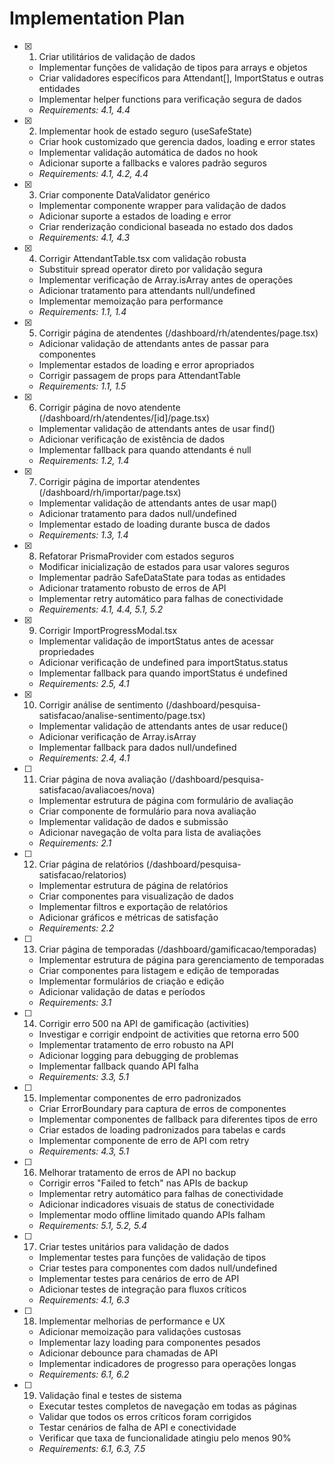 # Implementation Plan

- [x] 1. Criar utilitários de validação de dados
  - Implementar funções de validação de tipos para arrays e objetos
  - Criar validadores específicos para Attendant[], ImportStatus e outras entidades
  - Implementar helper functions para verificação segura de dados
  - _Requirements: 4.1, 4.4_

- [x] 2. Implementar hook de estado seguro (useSafeState)
  - Criar hook customizado que gerencia dados, loading e error states
  - Implementar validação automática de dados no hook
  - Adicionar suporte a fallbacks e valores padrão seguros
  - _Requirements: 4.1, 4.2, 4.4_

- [x] 3. Criar componente DataValidator genérico
  - Implementar componente wrapper para validação de dados
  - Adicionar suporte a estados de loading e error
  - Criar renderização condicional baseada no estado dos dados
  - _Requirements: 4.1, 4.3_

- [x] 4. Corrigir AttendantTable.tsx com validação robusta
  - Substituir spread operator direto por validação segura
  - Implementar verificação de Array.isArray antes de operações
  - Adicionar tratamento para attendants null/undefined
  - Implementar memoização para performance
  - _Requirements: 1.1, 1.4_

- [x] 5. Corrigir página de atendentes (/dashboard/rh/atendentes/page.tsx)
  - Adicionar validação de attendants antes de passar para componentes
  - Implementar estados de loading e error apropriados
  - Corrigir passagem de props para AttendantTable
  - _Requirements: 1.1, 1.5_

- [x] 6. Corrigir página de novo atendente (/dashboard/rh/atendentes/[id]/page.tsx)
  - Implementar validação de attendants antes de usar find()
  - Adicionar verificação de existência de dados
  - Implementar fallback para quando attendants é null
  - _Requirements: 1.2, 1.4_

- [x] 7. Corrigir página de importar atendentes (/dashboard/rh/importar/page.tsx)
  - Implementar validação de attendants antes de usar map()
  - Adicionar tratamento para dados null/undefined
  - Implementar estado de loading durante busca de dados
  - _Requirements: 1.3, 1.4_

- [x] 8. Refatorar PrismaProvider com estados seguros
  - Modificar inicialização de estados para usar valores seguros
  - Implementar padrão SafeDataState para todas as entidades
  - Adicionar tratamento robusto de erros de API
  - Implementar retry automático para falhas de conectividade
  - _Requirements: 4.1, 4.4, 5.1, 5.2_

- [x] 9. Corrigir ImportProgressModal.tsx
  - Implementar validação de importStatus antes de acessar propriedades
  - Adicionar verificação de undefined para importStatus.status
  - Implementar fallback para quando importStatus é undefined
  - _Requirements: 2.5, 4.1_

- [x] 10. Corrigir análise de sentimento (/dashboard/pesquisa-satisfacao/analise-sentimento/page.tsx)
  - Implementar validação de attendants antes de usar reduce()
  - Adicionar verificação de Array.isArray
  - Implementar fallback para dados null/undefined
  - _Requirements: 2.4, 4.1_

- [ ] 11. Criar página de nova avaliação (/dashboard/pesquisa-satisfacao/avaliacoes/nova)

  - Implementar estrutura de página com formulário de avaliação
  - Criar componente de formulário para nova avaliação
  - Implementar validação de dados e submissão
  - Adicionar navegação de volta para lista de avaliações
  - _Requirements: 2.1_

- [ ] 12. Criar página de relatórios (/dashboard/pesquisa-satisfacao/relatorios)

  - Implementar estrutura de página de relatórios
  - Criar componentes para visualização de dados
  - Implementar filtros e exportação de relatórios
  - Adicionar gráficos e métricas de satisfação
  - _Requirements: 2.2_

- [ ] 13. Criar página de temporadas (/dashboard/gamificacao/temporadas)
  - Implementar estrutura de página para gerenciamento de temporadas
  - Criar componentes para listagem e edição de temporadas
  - Implementar formulários de criação e edição
  - Adicionar validação de datas e períodos
  - _Requirements: 3.1_

- [ ] 14. Corrigir erro 500 na API de gamificação (activities)
  - Investigar e corrigir endpoint de activities que retorna erro 500
  - Implementar tratamento de erro robusto na API
  - Adicionar logging para debugging de problemas
  - Implementar fallback quando API falha
  - _Requirements: 3.3, 5.1_

- [ ] 15. Implementar componentes de erro padronizados
  - Criar ErrorBoundary para captura de erros de componentes
  - Implementar componentes de fallback para diferentes tipos de erro
  - Criar estados de loading padronizados para tabelas e cards
  - Implementar componente de erro de API com retry
  - _Requirements: 4.3, 5.1_

- [ ] 16. Melhorar tratamento de erros de API no backup
  - Corrigir erros "Failed to fetch" nas APIs de backup
  - Implementar retry automático para falhas de conectividade
  - Adicionar indicadores visuais de status de conectividade
  - Implementar modo offline limitado quando APIs falham
  - _Requirements: 5.1, 5.2, 5.4_

- [ ] 17. Criar testes unitários para validação de dados
  - Implementar testes para funções de validação de tipos
  - Criar testes para componentes com dados null/undefined
  - Implementar testes para cenários de erro de API
  - Adicionar testes de integração para fluxos críticos
  - _Requirements: 4.1, 6.3_

- [ ] 18. Implementar melhorias de performance e UX
  - Adicionar memoização para validações custosas
  - Implementar lazy loading para componentes pesados
  - Adicionar debounce para chamadas de API
  - Implementar indicadores de progresso para operações longas
  - _Requirements: 6.1, 6.2_

- [ ] 19. Validação final e testes de sistema
  - Executar testes completos de navegação em todas as páginas
  - Validar que todos os erros críticos foram corrigidos
  - Testar cenários de falha de API e conectividade
  - Verificar que taxa de funcionalidade atingiu pelo menos 90%
  - _Requirements: 6.1, 6.3, 7.5_